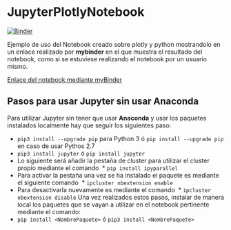 # JupyterPlotlyNotebook
[![Binder](http://mybinder.org/badge.svg)](http://mybinder.org/repo/alu0100505078/jupyterplotlynotebook)

Ejemplo de uso del Notebook creado sobre plotly y python mostrandolo en un enlace realizado por **mybinder** en el que 
muestra el resultado del notebook, como si se estuviese realizando el notebook por un usuario mismo.

[Enlace del notebook mediante myBinder](http://mybinder.org/repo/alu0100505078/jupyterplotlynotebook)


## Pasos para usar Jupyter sin usar Anaconda

Para utilizar Jupyter sin tener que usar **Anaconda** y usar los paquetes instalados localmente hay que seguir los siguientes paso:

* `pip3 install --upgrade pip` para Python 3 ó `pip install --upgrade pip` en caso de usar Pythos 2.7
* `pip3 install jupyter` ó `pip install jupyter`
* Lo siguiente será  añadir la pestaña de cluster para utilizar el cluster propio mediante el comando
  * `pip install ipyparallel`
* Para activar la pestaña una vez se ha instalado el paquete es mediante el siguiente comando
  * `ipcluster nbextension enable`
* Para desactivarla nuevamente es mediante el comando
  * `ipcluster nbextension disable`
Una vez realizados estos pasos, instalar de manera local los paquetes que se vayan a utilizar en el notebook pertinente mediante el comando:
* `pip install <NombrePaquete>` ó `pip3 install <NombrePaquete>`
